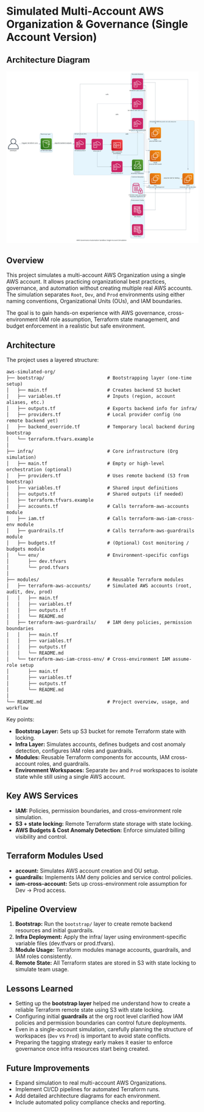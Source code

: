 # Simulated Multi-Account AWS Organization & Governance (Single Account Version)

## Architecture Diagram
![Simulated Multi-Account AWS Organization & Governance](docs/architecture.png)

## Overview
This project simulates a multi-account AWS Organization using a single AWS account. It allows practicing organizational best practices, governance, and automation without creating multiple real AWS accounts. The simulation separates `Root`, `Dev`, and `Prod` environments using either naming conventions, Organizational Units (OUs), and IAM boundaries.

The goal is to gain hands-on experience with AWS governance, cross-environment IAM role assumption, Terraform state management, and budget enforcement in a realistic but safe environment.

## Architecture
The project uses a layered structure:

```
aws-simulated-org/
├── bootstrap/                       # Bootstrapping layer (one-time setup)
│   ├── main.tf                      # Creates backend S3 bucket
│   ├── variables.tf                 # Inputs (region, account aliases, etc.)
│   ├── outputs.tf                   # Exports backend info for infra/
│   ├── providers.tf                 # Local provider config (no remote backend yet)
│   ├── backend_override.tf          # Temporary local backend during bootstrap
│   └── terraform.tfvars.example
│
├── infra/                           # Core infrastructure (Org simulation)
│   ├── main.tf                      # Empty or high-level orchestration (optional)
│   ├── providers.tf                 # Uses remote backend (S3 from bootstrap)
│   ├── variables.tf                 # Shared input definitions
│   ├── outputs.tf                   # Shared outputs (if needed)
│   ├── terraform.tfvars.example
│   ├── accounts.tf                  # Calls terraform-aws-accounts module
│   ├── iam.tf                       # Calls terraform-aws-iam-cross-env module
│   ├── guardrails.tf                # Calls terraform-aws-guardrails module
│   ├── budgets.tf                   # (Optional) Cost monitoring / budgets module
│   └── env/                         # Environment-specific configs
│       ├── dev.tfvars
│       └── prod.tfvars
│
├── modules/                         # Reusable Terraform modules
│   ├── terraform-aws-accounts/      # Simulated AWS accounts (root, audit, dev, prod)
│   │   ├── main.tf
│   │   ├── variables.tf
│   │   ├── outputs.tf
│   │   └── README.md
│   ├── terraform-aws-guardrails/    # IAM deny policies, permission boundaries
│   │   ├── main.tf
│   │   ├── variables.tf
│   │   ├── outputs.tf
│   │   └── README.md
│   └── terraform-aws-iam-cross-env/ # Cross-environment IAM assume-role setup
│       ├── main.tf
│       ├── variables.tf
│       ├── outputs.tf
│       └── README.md
│
└── README.md                        # Project overview, usage, and workflow
```

Key points:
- **Bootstrap Layer:** Sets up S3 bucket for remote Terraform state with locking.
- **Infra Layer:** Simulates accounts, defines budgets and cost anomaly detection, configures IAM roles and guardrails.
- **Modules:** Reusable Terraform components for accounts, IAM cross-account roles, and guardrails.
- **Environment Workspaces:** Separate `Dev` and `Prod` workspaces to isolate state while still using a single AWS account.

## Key AWS Services
- **IAM:** Policies, permission boundaries, and cross-environment role simulation.
- **S3 + state locking:** Remote Terraform state storage with state locking.
- **AWS Budgets & Cost Anomaly Detection:** Enforce simulated billing visibility and control.

## Terraform Modules Used
- **account:** Simulates AWS account creation and OU setup.
- **guardrails:** Implements IAM deny policies and service control policies.
- **iam-cross-account:** Sets up cross-environment role assumption for Dev → Prod access.

## Pipeline Overview
1. **Bootstrap:** Run the `bootstrap/` layer to create remote backend resources and initial guardrails.
2. **Infra Deployment:** Apply the infra/ layer using environment-specific variable files (dev.tfvars or prod.tfvars).
3. **Module Usage:** Terraform modules manage accounts, guardrails, and IAM roles consistently.
4. **Remote State:** All Terraform states are stored in S3 with state locking to simulate team usage.

## Lessons Learned
- Setting up the **bootstrap layer** helped me understand how to create a reliable Terraform remote state using S3 with state locking.
- Configuring initial **guardrails** at the org root level clarified how IAM policies and permission boundaries can control future deployments.
- Even in a single-account simulation, carefully planning the structure of workspaces (`Dev` vs `Prod`) is important to avoid state conflicts.
- Preparing the tagging strategy early makes it easier to enforce governance once infra resources start being created.

## Future Improvements
- Expand simulation to real multi-account AWS Organizations.
- Implement CI/CD pipelines for automated Terraform runs.
- Add detailed architecture diagrams for each environment.
- Include automated policy compliance checks and reporting.
